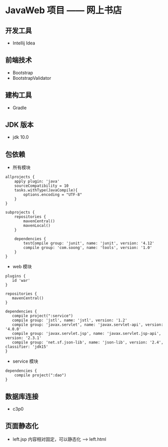 # JavaWeb 项目 —— 网上书店

## 开发工具
* Intellij Idea

## 前端技术
* Bootstrap
* BootstrapValidator

## 建构工具
* Gradle

## JDK 版本
* jdk 10.0

## 包依赖
* 所有模块
```
allprojects {
    apply plugin: 'java'
    sourceCompatibility = 10
    tasks.withType(JavaCompile){
        options.encoding = "UTF-8"
    }
}

subprojects {
    repositories {
        mavenCentral()
        mavenLocal()
    }

    dependencies {
        testCompile group: 'junit', name: 'junit', version: '4.12'
        compile group: 'com.soong', name: 'tools', version: '1.0'
    }
}
```
* web 模块
  
 ```
plugins {
    id 'war'
}

repositories {
    mavenCentral()
}

dependencies {
    compile project(":service")
    compile group: 'jstl', name: 'jstl', version: '1.2'
    compile group: 'javax.servlet', name: 'javax.servlet-api', version: '4.0.0'
    compile group: 'javax.servlet.jsp', name: 'javax.servlet.jsp-api', version: '2.3.1'
    compile group: 'net.sf.json-lib', name: 'json-lib', version: '2.4', classifier: 'jdk15'
}
```
* service 模块
```
dependencies {
    compile project(":dao")
}
```
## 数据库连接
* c3p0
## 页面静态化
* left.jsp 内容相对固定，可以静态化 --> left.html

